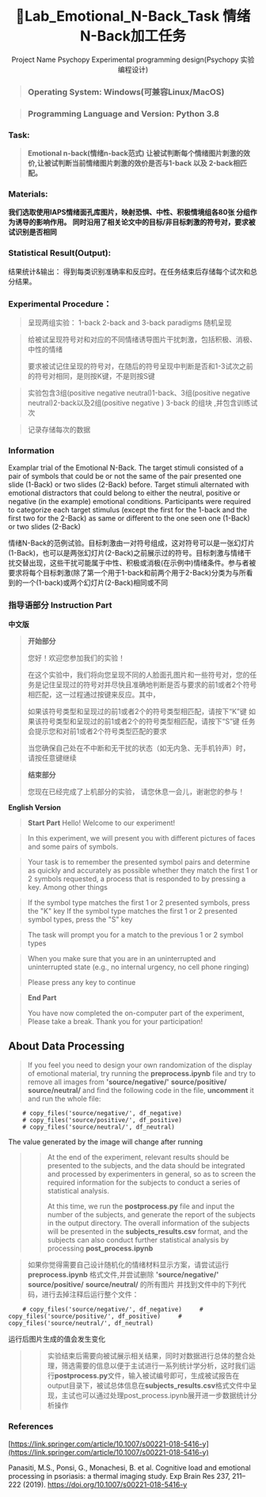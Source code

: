<div align="center">
<h1 align="center">🍭Lab_Emotional_N-Back_Task 情绪N-Back加工任务 </h1>
Project Name Psychopy Experimental programming design(Psychopy 实验编程设计)
</div>

> ### Operating System: Windows(可兼容Linux/MacOS)

> ### Programming Language and Version: Python 3.8

### Task:

> **Emotional n-back(情绪n-back范式) 让被试判断每个情绪图片刺激的效价,让被试判断当前情绪图片刺激的效价是否与1-back 以及 2-back相匹配。**

### Materials:

**我们选取使用IAPS情绪面孔库图片，映射恐惧、中性、积极情境组各80张 分组作为诱导的影响作用。**
**同时沿用了相关论文中的目标/非目标刺激的符号对，要求被试识别是否相同**

### Statistical Result(Output):

结果统计&输出：
得到每类识别准确率和反应时。在任务结束后存储每个试次和总分结果。

### Experimental Procedure：

> 呈现两组实验： 1-back 2-back and 3-back paradigms 随机呈现

> 给被试呈现符号对和对应的不同情绪诱导图片干扰刺激，包括积极、消极、中性的情绪
>
> 要求被试记住呈现的符号对，在随后的符号呈现中判断是否和1-3试次之前的符号对相同，是则按K键，不是则按S键

> 实验包含3组(positive negative neutral)1-back、3组(positive negative neutral)2-back以及2组(positive negative ) 3-back 的组块 ,并包含训练试次

> 记录存储每次的数据

### Information

Examplar trial of the Emotional N-Back. The target stimuli consisted of a pair of symbols that could be or not the same of the pair presented one slide (1-Back) or two slides (2-Back) before. Target stimuli alternated with emotional distractors that could belong to either the neutral, positive or negative (in the example) emotional conditions. Participants were required to categorize each target stimulus (except the first for the 1-back and the first two for the 2-Back) as same or different to the one seen one (1-Back) or two slides (2-Back)

情绪N-Back的范例试验。目标刺激由一对符号组成，这对符号可以是一张幻灯片(1-Back)，也可以是两张幻灯片(2-Back)之前展示过的符号。目标刺激与情绪干扰交替出现，这些干扰可能属于中性、积极或消极(在示例中)情绪条件。参与者被要求将每个目标刺激(除了第一个用于1-back和前两个用于2-Back)分类为与所看到的一个(1-back)或两个幻灯片(2-Back)相同或不同

### **指导语部分 Instruction Part**

**中文版**

> **开始部分**
>
> 您好！欢迎您参加我们的实验！
>
> 在这个实验中，我们将向您呈现不同的人脸面孔图片和一些符号对，您的任务是记住呈现过的符号对并尽快且准确地判断是否与要求的前1或者2个符号相匹配，这一过程通过按键来反应。其中，
>
> 如果该符号类型和呈现过的前1或者2个的符号类型相匹配，请按下“K”键
> 如果该符号类型和呈现过的前1或者2个的符号类型相匹配，请按下“S”键
> 任务会提示您和对前1或者2个符号类型匹配的要求
>
> 当您确保自己处在不中断和无干扰的状态（如无内急、无手机铃声）时，
> 请按任意键继续

> **结束部分**
>
> 您现在已经完成了上机部分的实验，
> 请您休息一会儿，谢谢您的参与！

**English Version**

> **Start Part**
> Hello! Welcome to our experiment!

> In this experiment, we will present you with different pictures of faces and some pairs of symbols.

> Your task is to remember the presented symbol pairs and determine as quickly and accurately as possible whether they match the first 1 or 2 symbols requested, a process that is responded to by pressing a key. Among other things

> If the symbol type matches the first 1 or 2 presented symbols, press the "K" key
> If the symbol type matches the first 1 or 2 presented symbol types, press the "S" key

> The task will prompt you for a match to the previous 1 or 2 symbol types

> When you make sure that you are in an uninterrupted and uninterrupted state (e.g., no internal urgency, no cell phone ringing)
>
> Please press any key to continue

> **End Part**
>
> You have now completed the on-computer part of the experiment,
> Please take a break. Thank you for your participation!

## About Data Processing

> If you feel you need to design your own randomization of the display of emotional material, try running the **preprocess.ipynb** file and try to remove all images from **'source/negative/'** **source/positive/** **source/neutral/**
> and find the following code in the file, **uncomment** it and run the whole file:

```
    # copy_files('source/negative/', df_negative)
    # copy_files('source/positive/', df_positive)
    # copy_files('source/neutral/', df_neutral)
```

The value generated by the image will change after running

>> At the end of the experiment, relevant results should be presented to the subjects, and the data should be integrated and processed by experimenters in general, so as to screen the required information for the subjects to conduct a series of statistical analysis.
>>
>> At this time, we run the **postprocess.py** file and input the number of the subjects, and generate the report of the subjects in the output directory. The overall information of the subjects will be presented in the **subjects_results.csv** format, and the subjects can also conduct further statistical analysis by processing **post_process.ipynb**
>>

> 如果你觉得需要自己设计随机化的情绪材料显示方案，请尝试运行 **preprocess.ipynb** 格式文件,并尝试删除 **'source/negative/'** **source/positive/** **source/neutral/** 的所有图片
> 并找到文件中的下列代码，进行去掉注释后运行整个文件：

`    # copy_files('source/negative/', df_negative)     # copy_files('source/positive/', df_positive)     # copy_files('source/neutral/', df_neutral)`

 运行后图片生成的值会发生变化

>> 实验结束后需要向被试展示相关结果，同时对数据进行总体的整合处理，筛选需要的信息以便于主试进行一系列统计学分析，这时我们运行**postprocess.py**文件，输入被试编号即可，生成被试报告在output目录下，被试总体信息在**subjects_results.csv**格式文件中呈现，主试也可以通过处理post_process.ipynb展开进一步数据统计分析操作
>>

### References

[https://link.springer.com/article/10.1007/s00221-018-5416-y](https://link.springer.com/article/10.1007/s00221-018-5416-y)

Panasiti, M.S., Ponsi, G., Monachesi, B. et al. Cognitive load and emotional processing in psoriasis: a thermal imaging study. Exp Brain Res 237, 211–222 (2019). https://doi.org/10.1007/s00221-018-5416-y
